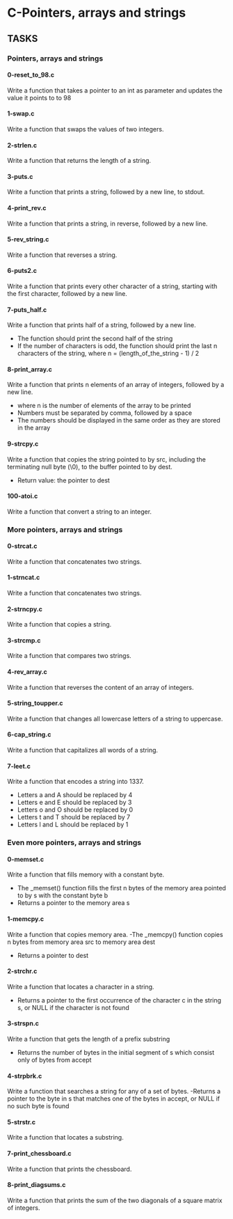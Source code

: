 # C-Pointers, arrays and strings

## TASKS

### Pointers, arrays and strings

#### 0-reset_to_98.c
Write a function that takes a pointer to an int as parameter and updates the value it points to to 98

#### 1-swap.c
Write a function that swaps the values of two integers.

#### 2-strlen.c
Write a function that returns the length of a string.

#### 3-puts.c
Write a function that prints a string, followed by a new line, to stdout.

#### 4-print_rev.c
Write a function that prints a string, in reverse, followed by a new line.

#### 5-rev_string.c
Write a function that reverses a string.

#### 6-puts2.c
Write a function that prints every other character of a string, starting with the first character, followed by a new line.

#### 7-puts_half.c
Write a function that prints half of a string, followed by a new line.
- The function should print the second half of the string
- If the number of characters is odd, the function should print the last n characters of the string, where n = (length_of_the_string - 1) / 2

#### 8-print_array.c
Write a function that prints n elements of an array of integers, followed by a new line.
- where n is the number of elements of the array to be printed
- Numbers must be separated by comma, followed by a space
- The numbers should be displayed in the same order as they are stored in the array

#### 9-strcpy.c
Write a function that copies the string pointed to by src, including the terminating null byte (\0), to the buffer pointed to by dest.
- Return value: the pointer to dest

#### 100-atoi.c
Write a function that convert a string to an integer.


### More pointers, arrays and strings

#### 0-strcat.c
Write a function that concatenates two strings.

#### 1-strncat.c
Write a function that concatenates two strings.

#### 2-strncpy.c
Write a function that copies a string.

#### 3-strcmp.c
Write a function that compares two strings.

#### 4-rev_array.c
Write a function that reverses the content of an array of integers.

#### 5-string_toupper.c
Write a function that changes all lowercase letters of a string to uppercase.

#### 6-cap_string.c
Write a function that capitalizes all words of a string.

#### 7-leet.c
Write a function that encodes a string into 1337.
- Letters a and A should be replaced by 4
- Letters e and E should be replaced by 3
- Letters o and O should be replaced by 0
- Letters t and T should be replaced by 7
- Letters l and L should be replaced by 1


### Even more pointers, arrays and strings

#### 0-memset.c
Write a function that fills memory with a constant byte.
- The _memset() function fills the first n bytes of the memory area pointed to by s with the constant byte b
- Returns a pointer to the memory area s

#### 1-memcpy.c
Write a function that copies memory area.
-The _memcpy() function copies n bytes from memory area src to memory area dest
- Returns a pointer to dest

#### 2-strchr.c
Write a function that locates a character in a string.
- Returns a pointer to the first occurrence of the character c in the string s, or NULL if the character is not found

#### 3-strspn.c
Write a function that gets the length of a prefix substring
- Returns the number of bytes in the initial segment of s which consist only of bytes from accept

#### 4-strpbrk.c
Write a function that searches a string for any of a set of bytes.
-Returns a pointer to the byte in s that matches one of the bytes in accept, or NULL if no such byte is found

#### 5-strstr.c
Write a function that locates a substring.

#### 7-print_chessboard.c
Write a function that prints the chessboard.

#### 8-print_diagsums.c
Write a function that prints the sum of the two diagonals of a square matrix of integers.
